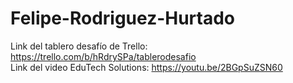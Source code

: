 # Felipe-Rodriguez-Hurtado
Link del tablero desafío de Trello: https://trello.com/b/hRdrySPa/tablerodesafio
<br>
Link del video EduTech Solutions: https://youtu.be/2BGpSuZSN60
